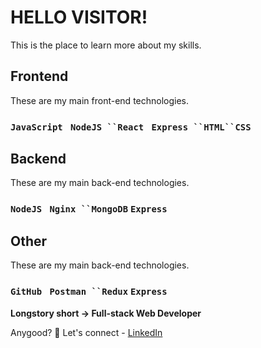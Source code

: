 # HELLO VISITOR!

This is the place to learn more about my skills.

## Frontend

These are my main front-end technologies.

### `JavaScript ` `NodeJS ``React ` `Express ``HTML``CSS`

## Backend

These are my main back-end technologies.

### `NodeJS ` `Nginx ``MongoDB` `Express `

## Other

These are my main back-end technologies.

### `GitHub ` `Postman ``Redux` `Express `

**Longstory short  ->  Full-stack Web Developer**

Anygood? 🥳 Let's connect - [LinkedIn ](https://www.linkedin.com/in/moshfiqur-rahman-rafin-31b223161/)  